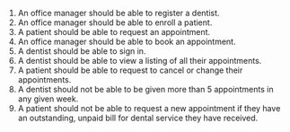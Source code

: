 1. An office manager should be able to register a dentist.
2. An office manager should be able to enroll a patient.
3. A patient should be able to request an appointment.
4. An office manager should be able to book an appointment.
5. A dentist should be able to sign in.
6. A dentist should be able to view a listing of all their appointments.
7. A patient should be able to request to cancel or change their appointments.
8. A dentist should not be able to be given more than 5 appointments in any given week.
9. A patient should not be able to request a new appointment if they have an outstanding, unpaid bill for dental service they have received.